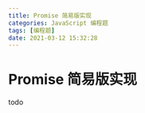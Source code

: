```yaml
---
title: Promise 简易版实现
categories: JavaScript 编程题
tags: [编程题]
date: 2021-03-12 15:32:28
---
```


# Promise 简易版实现

todo